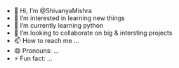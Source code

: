 - 👋 Hi, I’m @ShivanyaMishra
- 👀 I’m interested in learning new things
- 🌱 I’m currently learning python
- 💞️ I’m looking to collaborate on big & intersting projects
- 📫 How to reach me ...
- 😄 Pronouns: ...
- ⚡ Fun fact: ...

<!---
ShivanyaMishra/ShivanyaMishra is a ✨ special ✨ repository because its `README.md` (this file) appears on your GitHub profile.
You can click the Preview link to take a look at your changes.
--->
